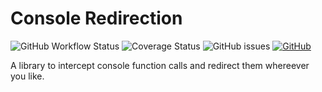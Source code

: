 # Console Redirection

![GitHub Workflow Status](https://img.shields.io/github/workflow/status/link-intersystems/console-proxy/Node.js%20CI)
![Coverage Status](https://coveralls.io/repos/github/link-intersystems/console-proxy/badge.svg?branch=master)
![GitHub issues](https://img.shields.io/github/issues-raw/link-intersystems/console-proxy)
[![GitHub](https://img.shields.io/github/license/link-intersystems/console-proxy?label=license)](LICENSE.md)

A library to intercept console function calls and redirect them whereever you like.